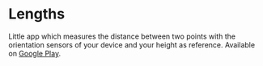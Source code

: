 # Lengths 
Little app which measures the distance between two points with the orientation sensors of your device and your height as reference. Available on [Google Play](https://play.google.com/store/apps/details?id=ch.goetschy.android.lengths).
